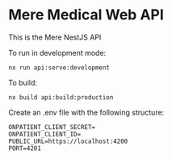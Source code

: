# Mere Medical Web API

This is the Mere NestJS API

To run in development mode:

```
nx run api:serve:development
```

To build:

```
nx build api:build:production
```

Create an .env file with the following structure:

```
ONPATIENT_CLIENT_SECRET=
ONPATIENT_CLIENT_ID=
PUBLIC_URL=https://localhost:4200
PORT=4201
```

